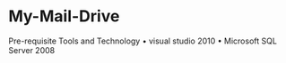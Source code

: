My-Mail-Drive
=============

Pre-requisite Tools and Technology
•	visual studio 2010
•	Microsoft SQL Server 2008

